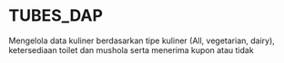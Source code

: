 # TUBES_DAP
Mengelola data kuliner berdasarkan tipe kuliner (All, vegetarian, dairy), ketersediaan toilet dan mushola serta menerima kupon atau tidak
